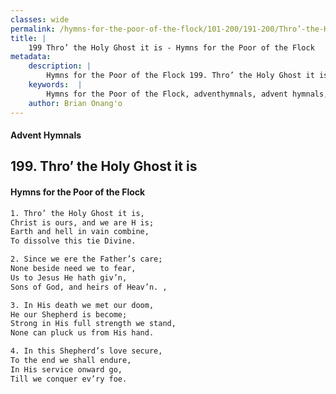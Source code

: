 ```yaml
---
classes: wide
permalink: /hymns-for-the-poor-of-the-flock/101-200/191-200/Thro’-the-Holy-Ghost-it-is/
title: |
    199 Thro’ the Holy Ghost it is - Hymns for the Poor of the Flock
metadata:
    description: |
        Hymns for the Poor of the Flock 199. Thro’ the Holy Ghost it is. Thro’ the Holy Ghost it is, Christ is ours, and we are H is; Earth and hell in vain combine, To dissolve this tie Divine. 
    keywords:  |
        Hymns for the Poor of the Flock, adventhymnals, advent hymnals, Thro’ the Holy Ghost it is, Thro’ the Holy Ghost it is,, 
    author: Brian Onang'o
---
```


#### Advent Hymnals
## 199. Thro’ the Holy Ghost it is
####  Hymns for the Poor of the Flock

```txt
1. Thro’ the Holy Ghost it is,
Christ is ours, and we are H is;
Earth and hell in vain combine,
To dissolve this tie Divine.

2. Since we ere the Father’s care;
None beside need we to fear,
Us to Jesus He hath giv’n,
Sons of God, and heirs of Heav’n. ,

3. In His death we met our doom,
He our Shepherd is become;
Strong in His full strength we stand, 
None can pluck us from His hand.

4. In this Shepherd’s love secure,
To the end we shall endure,
In His service onward go,
Till we conquer ev’ry foe.
```